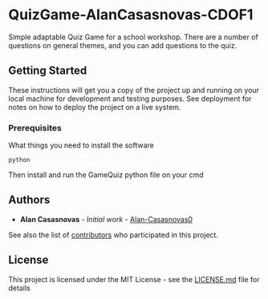 # QuizGame-AlanCasasnovas-CDOF1

Simple adaptable Quiz Game for a school workshop. There are a number of questions on general themes, and you can add questions to the quiz.

## Getting Started

These instructions will get you a copy of the project up and running on your local machine for development and testing purposes. See deployment for notes on how to deploy the project on a live system.

### Prerequisites

What things you need to install the software

```
python
```

Then install and run the GameQuiz python file on your cmd

## Authors

* **Alan Casasnovas** - *Initial work* - [Alan-Casasnovas0](https://github.com/Alan-Casasnovas0)

See also the list of [contributors](https://github.com/your/project/contributors) who participated in this project.

## License

This project is licensed under the MIT License - see the [LICENSE.md](LICENSE.md) file for details
